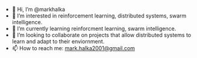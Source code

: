 - 👋 Hi, I’m @markhalka
- 👀 I’m interested in reinforcement learning, distributed systems, swarm intelligence.
- 🌱 I’m currently learning reinforcment learning, swarm intelligence.
- 💞️ I’m looking to collaborate on projects that allow distributed systems to learn and adapt to their enviornment.
- 📫 How to reach me: mark.halka2001@gmail.com

<!---
markhalka/markhalka is a ✨ special ✨ repository because its `README.md` (this file) appears on your GitHub profile.
You can click the Preview link to take a look at your changes.
--->
